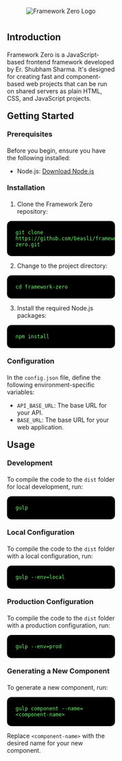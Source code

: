 <div style="text-align: center; padding: 20px;">
    <img src="https://beasli.github.io/framework-zero/images/logo.png" alt="Framework Zero Logo">
</div>

<div style="padding-inline: 25%;">
<!-- Introduction -->
<h2 style="margin-block: 20px;">Introduction</h2>
<p>
    Framework Zero is a JavaScript-based frontend framework developed by Er. Shubham Sharma. It's designed for creating fast and component-based web projects that can be run on shared servers as plain HTML, CSS, and JavaScript projects.
</p>

<!-- Getting Started Section -->
<h2 style="margin-block: 20px;">Getting Started</h2>

<h3 style="margin-block: 20px;">Prerequisites</h3>
<p>Before you begin, ensure you have the following installed:</p>
<ul>
    <li>Node.js: <a href="https://nodejs.org/" target="_blank">Download Node.js</a></li>
</ul>

<h3 style="margin-block: 20px;">Installation</h3>
<ol>
    <li>Clone the Framework Zero repository:</li>
</ol>
<pre style="background: black;padding: 20px;border-radius: 10px;"><code style="color: #76f476 !important;">git clone https://github.com/beasli/framework-zero.git</code></pre>
<ol start="2">
    <li>Change to the project directory:</li>
</ol>
<pre style="background: black;padding: 20px;border-radius: 10px;"><code style="color: #76f476 !important;">cd framework-zero</code></pre>
<ol start="3">
    <li>Install the required Node.js packages:</li>
</ol>
<pre style="background: black;padding: 20px;border-radius: 10px;"><code style="color: #76f476 !important;">npm install</code></pre>

<h3 style="margin-block: 20px;">Configuration</h3>
<p>In the <code>config.json</code> file, define the following environment-specific variables:</p>
<ul>
    <li><code>API_BASE_URL</code>: The base URL for your API.</li>
    <li><code>BASE_URL</code>: The base URL for your web application.</li>
</ul>

<h2 style="margin-block: 20px;">Usage</h2>

<h3 style="margin-block: 20px;">Development</h3>
<p>To compile the code to the <code>dist</code> folder for local development, run:</p>
<pre style="background: black;padding: 20px;border-radius: 10px;"><code style="color: #76f476 !important;">gulp</code></pre>

<h3 style="margin-block: 20px;">Local Configuration</h3>
<p>To compile the code to the <code>dist</code> folder with a local configuration, run:</p>
<pre style="background: black;padding: 20px;border-radius: 10px;"><code style="color: #76f476 !important;">gulp --env=local</code></pre>

<h3 style="margin-block: 20px;">Production Configuration</h3>
<p>To compile the code to the <code>dist</code> folder with a production configuration, run:</p>
<pre style="background: black;padding: 20px;border-radius: 10px;"><code style="color: #76f476 !important;">gulp --env=prod</code></pre>

<h3 style="margin-block: 20px;">Generating a New Component</h3>
<p>To generate a new component, run:</p>
<pre style="background: black;padding: 20px;border-radius: 10px;"><code style="color: #76f476 !important;">gulp component --name=&lt;component-name&gt;</code></pre>
<p>Replace <code>&lt;component-name&gt;</code> with the desired name for your new component.</p>


</div>
